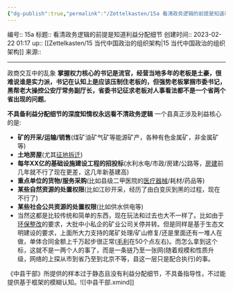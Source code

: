 ```yaml
---
{"dg-publish":true,"permalink":"/Zettelkasten/15a 看清政务逻辑的前提是知道利益分配细节/","dgPassFrontmatter":true}
---
```


编号:: 15a
标题:: 看清政务逻辑的前提是知道利益分配细节
创建时间:: 2023-02-22 01:17
up:: [[Zettelkasten/15 当代中国政治的组织架构\|15 当代中国政治的组织架构]]
来源:: 

---
政商交互中的乱象
**掌握权力核心的书记是流官，经营当地多年的老板是土豪，很难说谁是实力派，书记在认知上是应该压制住老板的，但强势老板掌掴市委书记，黑帮老大操控公安厅常务副厅长，省委书记征求老板对人事看法都不是一个省两个省出现的问题**。

**不具备利益分配细节的深度知情权永远看不清政务逻辑**
一个县真正涉及利益核心的是:
- **矿的开采/运输/销售**(煤矿油矿气矿等能源矿产，各种有色金属矿，非金属矿等)
- **土地房屋**(尤其[征地拆迁](https://www.zhihu.com/search?q=%E5%BE%81%E5%9C%B0%E6%8B%86%E8%BF%81&search_source=Entity&hybrid_search_source=Entity&hybrid_search_extra=%7B%22sourceType%22%3A%22answer%22%2C%22sourceId%22%3A2761866530%7D))
- **每年XX亿的基础设施建设工程的招投标**(水利水电/市政/房建/公路等，[房建](https://www.zhihu.com/search?q=%E6%88%BF%E5%BB%BA&search_source=Entity&hybrid_search_source=Entity&hybrid_search_extra=%7B%22sourceType%22%3A%22answer%22%2C%22sourceId%22%3A2761866530%7D)前几年就不行了现在更差，这几年新基建高)
- **重点单位的货物/服务采购**(比如县级二甲医院的[医疗器械](https://www.zhihu.com/search?q=%E5%8C%BB%E7%96%97%E5%99%A8%E6%A2%B0&search_source=Entity&hybrid_search_source=Entity&hybrid_search_extra=%7B%22sourceType%22%3A%22answer%22%2C%22sourceId%22%3A2761866530%7D)/耗材/药品等)
- **某些自然资源的处置权限**(比如江砂开采，经历了由白变灰到黑的过程，现在不行了)
- **某些社会公共资源的处置权限**(比如供水供电等)
- 当然这都是比较传统和简单的东西，现在玩法和过去也大不一样了。比如由于[环保整改](https://www.zhihu.com/search?q=%E7%8E%AF%E4%BF%9D%E6%95%B4%E6%94%B9&search_source=Entity&hybrid_search_source=Entity&hybrid_search_extra=%7B%22sourceType%22%3A%22answer%22%2C%22sourceId%22%3A2761866530%7D)的要求，大批中小私企的矿业公司关停并转。但是同样是基于生态文明建设的要求，上面所大力支持的尾矿处理/矿山修复/还是里面还有一堆人在做，单体合同金额上千万起步很正常([毛利](https://www.zhihu.com/search?q=%E6%AF%9B%E5%88%A9&search_source=Entity&hybrid_search_source=Entity&hybrid_search_extra=%7B%22sourceType%22%3A%22answer%22%2C%22sourceId%22%3A2761866530%7D)在50个点左右)。而怎么拿到这个标，这就不是一两个人的事了，而是一条链乃至一张网(随着规模和性质升级，网络的上探从市到省乃至到北京不等，县这一层只是配合执行)的事。

《中县干部》所提供的样本过于静态且没有利益分配细节，不具备指导性，不过能提供基于框架的模糊认知。![[中县干部.xmind]]
